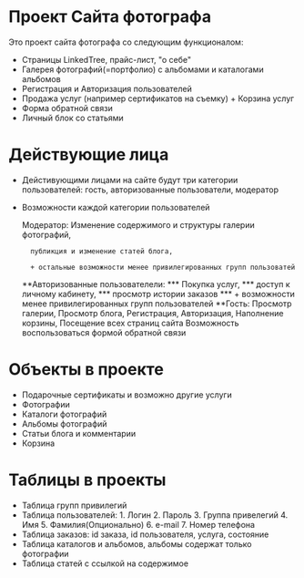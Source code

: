 # Проект Сайта фотографа
Это проект сайта фотографа со следующим функционалом:
* Страницы LinkedTree, прайс-лист, "о себе"
* Галерея фотографий(=портфолио) с альбомами и каталогами альбомов
* Регистрация и Авторизация пользователей
* Продажа услуг (например сертификатов на съемку) + Корзина услуг
* Форма обратной связи
* Личный блок со статьями

# Действующие лица
* Дейстивующими лицами на сайте будут три категории пользователей: гость, авторизованные пользователи, модератор
* Возможности каждой категории пользователей 
  
   Модератор: 
        Изменение содержимого и структуры галерии фотографий,
  
        публикция и изменение статей блога,
  
        + остальные возможности менее привилегированных групп пользоватей
  **Авторизованные пользователели:
            *** Покупка услуг, 
            *** доступ к личному кабинету,
            *** просмотр истории заказов
            *** + возможности менее привилегированных групп пользователей
  **Гость:
            Просмотр галерии,
            Просмотр блога,
            Регистрация,
            Авторизация,
            Наполнение корзины,
            Посещение всех страниц сайта
            Возможность воспользоваться формой обратной связи
  
# Объекты в проекте
* Подарочные сертификаты и возможно другие услуги
* Фотографии
* Каталоги фотографий
* Альбомы фотографий
* Статьи блога и комментарии
* Корзина 

# Таблицы в проекты
* Таблица групп привилегий 
* Таблица пользователей:
        1. Логин
        2. Пароль
        3. Группа привелегий
        4. Имя
        5. Фамилия(Опционально)
        6. e-mail
        7. Номер телефона
* Таблица заказов: id заказа, id пользователя, услуга, состояние
* Таблица каталогов и альбомов, альбомы содержат только фотографии 
* Таблица статей с ссылкой на содержимое